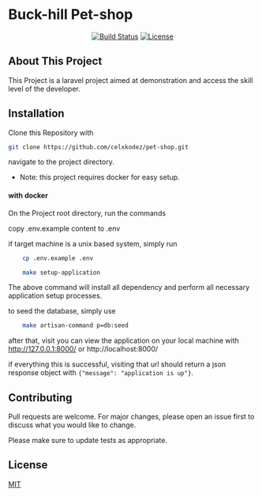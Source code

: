 # Buck-hill Pet-shop

<p align="center">
<a href="https://github.com/laravel/framework/actions"><img src="https://github.com/laravel/framework/workflows/tests/badge.svg" alt="Build Status"></a>
<a href="https://packagist.org/packages/laravel/framework"><img src="https://img.shields.io/packagist/l/laravel/framework" alt="License"></a>
</p>

## About This Project

This Project is a laravel project aimed at demonstration and access the skill level of the developer. 

## Installation
<p>Clone this Repository with</p>

```bash
git clone https://github.com/celxkodez/pet-shop.git
```
<p>navigate to the project directory.</p>

* Note: this project requires docker for easy setup.

#### with docker
<p>On the Project root directory, run the commands</p>

copy .env.example content to .env

if target machine is a unix based system, simply run
```bash
    cp .env.example .env
```

```bash
    make setup-application
```
The above command will install all dependency and perform all necessary
application setup processes.

to seed the database, simply use

```bash
    make artisan-command p=db:seed
```

after that, visit you can view the application on your local machine
with http://127.0.0.1:8000/ or http://localhost:8000/

if everything this is successful, visiting that url should return a json
response object with ``{"message": "application is up"}``.

## Contributing

Pull requests are welcome. For major changes, please open an issue first
to discuss what you would like to change.

Please make sure to update tests as appropriate.

## License

[MIT](https://choosealicense.com/licenses/mit/)
